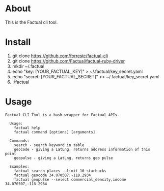 # About

This is the Factual cli tool.

# Install

1. git clone https://github.com/forrestc/factual-cli
2. git clone https://github.com/Factual/factual-ruby-driver
3. mkdir ~/.factual
4. echo "key: [YOUR_FACTUAL_KEY]" >  ~/.factual/key_secret.yaml
5. echo "secret: [YOUR_FACTUAL_SECRET]" >>  ~/.factual/key_secret.yaml
6. ./factual

# Usage

````
Factual CLI Tool is a bash wrapper for Factual APIs.

  Usage:
    factual help
    factual command [options] [arguments] 

  Commands:
    search - search keyword in table
    geocode - giving a LatLng, returns address information of this point
    geopulse - giving a LatLng, returns geo pulse
    
  Examples:
    factual search places --limit 10 starbucks
    factual geocode 34.070507,-118.2934
    factual geopulse --select commercial_density,income 34.070507,-118.2934
````
